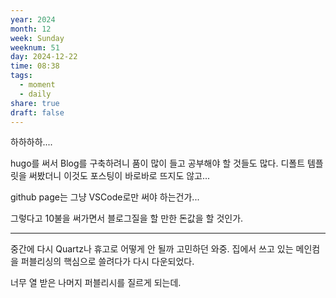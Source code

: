```yaml
---
year: 2024
month: 12
week: Sunday
weeknum: 51
day: 2024-12-22
time: 08:38
tags:
  - moment
  - daily
share: true
draft: false
---
```

하하하하....

hugo를 써서 Blog를 구축하려니 품이 많이 들고 공부해야 할 것들도 많다.
디폴트 템플릿을 써봤더니 이것도 포스팅이 바로바로 뜨지도 않고...

github page는 그냥 VSCode로만 써야 하는건가...

그렇다고 10불을 써가면서 블로그질을 할 만한 돈값을 할 것인가.

---

중간에 다시 Quartz나 휴고로 어떻게 안 될까 고민하던 와중.
집에서 쓰고 있는 메인컴을 퍼블리싱의 핵심으로 쓸려다가 다시 다운되었다.

너무 열 받은 나머지 퍼블리시를 질르게 되는데.